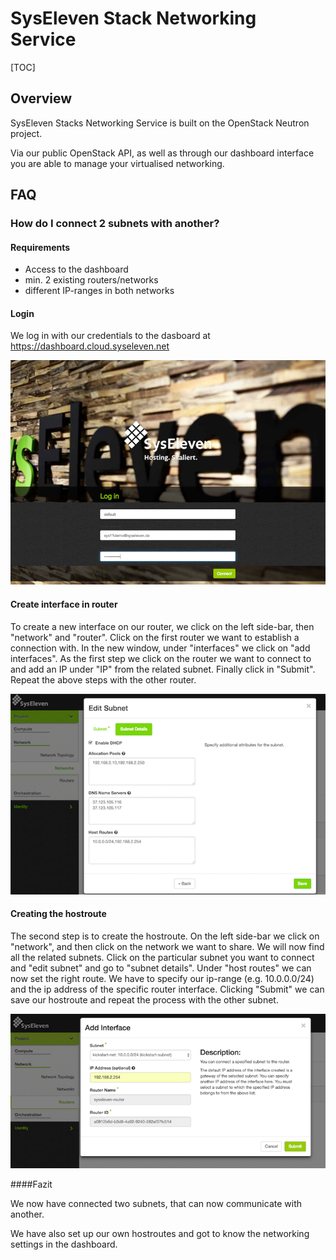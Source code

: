 # SysEleven Stack Networking Service

[TOC]

## Overview

SysEleven Stacks Networking Service is built on the OpenStack Neutron project.

Via our public OpenStack API, as well as through our dashboard interface you are able to manage your virtualised networking.

## FAQ

### How do I connect 2 subnets with another?

#### Requirements

* Access to the dashboard
* min. 2 existing routers/networks
* different IP-ranges in both networks

#### Login

We log in with our credentials to the dasboard at https://dashboard.cloud.syseleven.net

![SysEleven Login](../img/login_router.png)

#### Create interface in router

To create a new interface on our router, we click on the left side-bar, then "network" and "router".
Click on the first router we want to establish a connection with.
In the new window, under "interfaces" we click on "add interfaces".
As the first step we click on the router we want to connect to and add an IP under "IP" from the related subnet. Finally click in "Submit".
Repeat the above steps with the other router.

![Interface Overview](../img/hostroute.png)

#### Creating the hostroute

The second step is to create the hostroute.
On the left side-bar we click on "network", and then click on the network we want to share.
We will now find all the related subnets. Click on the particular subnet you want to connect and "edit subnet" and go to "subnet details".
Under "host routes" we can now set the right route.
We have to specify our ip-range (e.g. 10.0.0.0/24) and the ip address of the specific router interface. Clicking "Submit" we can save our hostroute and repeat the process with the other subnet.

![Interface Overview](../img/router-interface.png)

####Fazit

We now have connected two subnets, that can now communicate with another.

We have also set up our own hostroutes and got to know the networking settings in the dashboard.
